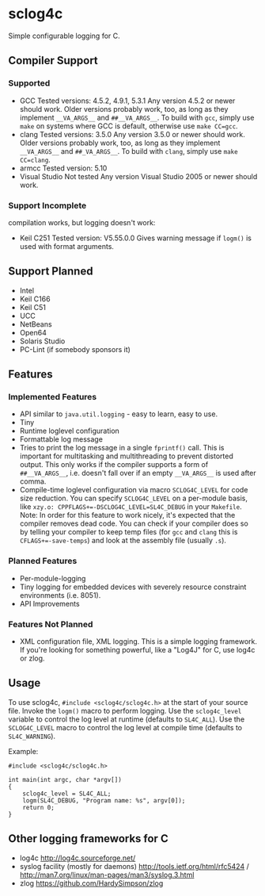 # sclog4c

Simple configurable logging for C.

## Compiler Support

### Supported
- GCC
    Tested versions: 4.5.2, 4.9.1, 5.3.1
    Any version 4.5.2 or newer should work.
    Older versions probably work, too, as long as they implement `__VA_ARGS__` and `##__VA_ARGS__`.
    To build with `gcc`, simply use `make` on systems where GCC is default, otherwise use `make CC=gcc`.
- clang
    Tested versions: 3.5.0
    Any version 3.5.0 or newer should work.
    Older versions probably work, too, as long as they implement `__VA_ARGS__` and `##_VA_ARGS__`.
    To build with `clang`, simply use `make CC=clang`.
- armcc
    Tested version: 5.10
- Visual Studio
    Not tested
    Any version Visual Studio 2005 or newer should work.

### Support Incomplete
compilation works, but logging doesn't work:
- Keil C251
    Tested version: V5.55.0.0
    Gives warning message if `logm()` is used with format arguments.

## Support Planned
- Intel
- Keil C166
- Keil C51
- UCC
- NetBeans
- Open64
- Solaris Studio
- PC-Lint (if somebody sponsors it)

## Features

### Implemented Features
- API similar to `java.util.logging` - easy to learn, easy to use.
- Tiny
- Runtime loglevel configuration
- Formattable log message
- Tries to print the log message in a single `fprintf()` call.
  This is important for multitasking and multithreading to prevent distorted output.
  This only works if the compiler supports a form of `##__VA_ARGS__`, i.e. doesn't fall over if an empty `__VA_ARGS__` is used after comma.
- Compile-time loglevel configuration via macro `SCLOG4C_LEVEL` for code size reduction.
  You can specify `SCLOG4C_LEVEL` on a per-module basis, like `xzy.o: CPPFLAGS+=-DSCLOG4C_LEVEL=SL4C_DEBUG` in your `Makefile`.
  Note: In order for this feature to work nicely, it's expected that the compiler removes dead code.
  You can check if your compiler does so by telling your compiler to keep temp files (for `gcc` and `clang` this is `CFLAGS+=-save-temps`) and look at the assembly file (usually `.s`).

### Planned Features
- Per-module-logging
- Tiny logging for embedded devices with severely resource constraint environments (i.e. 8051).
- API Improvements

### Features Not Planned
- XML configuration file, XML logging.
  This is a simple logging framework.
  If you're looking for something powerful, like a "Log4J" for C, use log4c or zlog.

## Usage

To use sclog4c, `#include <sclog4c/sclog4c.h>` at the start of your source file.
Invoke the `logm()` macro to perform logging.
Use the `sclog4c_level` variable to control the log level at runtime (defaults to `SL4C_ALL`).
Use the `SCLOG4C_LEVEL` macro to control the log level at compile time (defaults to `SL4C_WARNING`).

Example:

~~~~
#include <sclog4c/sclog4c.h>

int main(int argc, char *argv[])
{
    sclog4c_level = SL4C_ALL;
    logm(SL4C_DEBUG, "Program name: %s", argv[0]);
    return 0;
}
~~~~

## Other logging frameworks for C
- log4c http://log4c.sourceforge.net/
- syslog facility (mostly for daemons) http://tools.ietf.org/html/rfc5424 / http://man7.org/linux/man-pages/man3/syslog.3.html
- zlog https://github.com/HardySimpson/zlog
